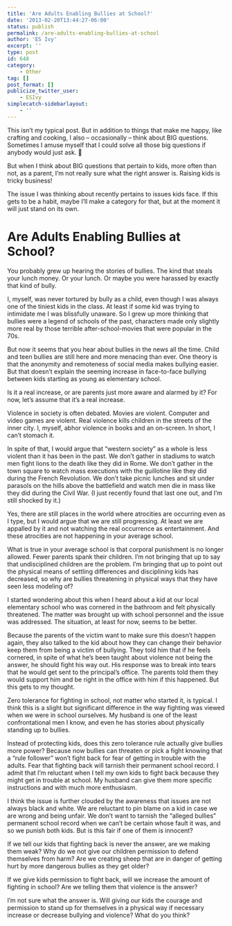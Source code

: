 ```yaml
---
title: 'Are Adults Enabling Bullies at School?'
date: '2013-02-20T13:44:27-06:00'
status: publish
permalink: /are-adults-enabling-bullies-at-school
author: 'ES Ivy'
excerpt: ''
type: post
id: 648
category:
    - Other
tag: []
post_format: []
publicize_twitter_user:
    - ESIvy
simplecatch-sidebarlayout:
    - ''
---
```

This isn’t my typical post. But in addition to things that make me happy, like crafting and cooking, I also – occasionally – think about BIG questions. Sometimes I amuse myself that I could solve all those big questions if anybody would just ask. 🙂

But when I think about BIG questions that pertain to kids, more often than not, as a parent, I’m not really sure what the right answer is. Raising kids is tricky business!

The issue I was thinking about recently pertains to issues kids face. If this gets to be a habit, maybe I’ll make a category for that, but at the moment it will just stand on its own.

Are Adults Enabling Bullies at School?
======================================

You probably grew up hearing the stories of bullies. The kind that steals your lunch money. Or your lunch. Or maybe you were harassed by exactly that kind of bully.

I, myself, was never tortured by bully as a child, even though I was always one of the tiniest kids in the class. At least if some kid was trying to intimidate me I was blissfully unaware. So I grew up more thinking that bullies were a legend of schools of the past, characters made only slightly more real by those terrible after-school-movies that were popular in the 70s.

But now it seems that you hear about bullies in the news all the time. Child and teen bullies are still here and more menacing than ever. One theory is that the anonymity and remoteness of social media makes bullying easier. But that doesn’t explain the seeming increase in face-to-face bullying between kids starting as young as elementary school.

Is it a real increase, or are parents just more aware and alarmed by it? For now, let’s assume that it’s a real increase.

Violence in society is often debated. Movies are violent. Computer and video games are violent. Real violence kills children in the streets of the inner city. I, myself, abhor violence in books and an on-screen. In short, I can’t stomach it.

In spite of that, I would argue that “western society” as a whole is less violent than it has been in the past. We don’t gather in stadiums to watch men fight lions to the death like they did in Rome. We don’t gather in the town square to watch mass executions with the guillotine like they did during the French Revolution. We don’t take picnic lunches and sit under parasols on the hills above the battlefield and watch men die in mass like they did during the Civil War. (I just recently found that last one out, and I’m still shocked by it.)

Yes, there are still places in the world where atrocities are occurring even as I type, but I would argue that we are still progressing. At least we are appalled by it and not watching the real occurrence as entertainment. And these atrocities are not happening in your average school.

What is true in your average school is that corporal punishment is no longer allowed. Fewer parents spank their children. I’m not bringing that up to say that undisciplined children are the problem. I’m bringing that up to point out the physical means of settling differences and disciplining kids has decreased, so why are bullies threatening in physical ways that they have seen less modeling of?

I started wondering about this when I heard about a kid at our local elementary school who was cornered in the bathroom and felt physically threatened. The matter was brought up with school personnel and the issue was addressed. The situation, at least for now, seems to be better.

Because the parents of the victim want to make sure this doesn’t happen again, they also talked to the kid about how they can change their behavior keep them from being a victim of bullying. They told him that if he feels cornered, in spite of what he’s been taught about violence not being the answer, he should fight his way out. His response was to break into tears that he would get sent to the principal’s office. The parents told them they would support him and be right in the office with him if this happened. But this gets to my thought.

Zero tolerance for fighting in school, not matter who started it, is typical. I think this is a slight but significant difference in the way fighting was viewed when we were in school ourselves. My husband is one of the least confrontational men I know, and even he has stories about physically standing up to bullies.

Instead of protecting kids, does this zero tolerance rule actually give bullies more power? Because now bullies can threaten or pick a fight knowing that a “rule follower” won’t fight back for fear of getting in trouble with the adults. Fear that fighting back will tarnish their permanent school record. I admit that I’m reluctant when I tell my own kids to fight back because they might get in trouble at school. My husband can give them more specific instructions and with much more enthusiasm.

I think the issue is further clouded by the awareness that issues are not always black and white. We are reluctant to pin blame on a kid in case we are wrong and being unfair. We don’t want to tarnish the “alleged bullies” permanent school record when we can’t be certain whose fault it was, and so we punish both kids. But is this fair if one of them is innocent?

If we tell our kids that fighting back is never the answer, are we making them weak? Why do we not give our children permission to defend themselves from harm? Are we creating sheep that are in danger of getting hurt by more dangerous bullies as they get older?

If we give kids permission to fight back, will we increase the amount of fighting in school? Are we telling them that violence is the answer?

I’m not sure what the answer is. Will giving our kids the courage and permission to stand up for themselves in a physical way if necessary increase or decrease bullying and violence? What do you think?